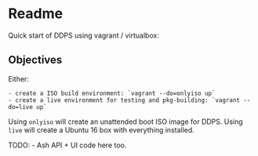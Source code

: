 
# Readme

Quick start of DDPS using vagrant / virtualbox:

## Objectives

Either:

    - create a ISO build environment: `vagrant --do=onlyiso up`
    - create a live environment for testing and pkg-building: `vagrant --do=live up`
 
Using `onlyiso` will create an unattended boot ISO image for DDPS. Using `live` will
create a Ubuntu 16 box with everything installed.

TODO:
    - Ash API + UI code here too.

